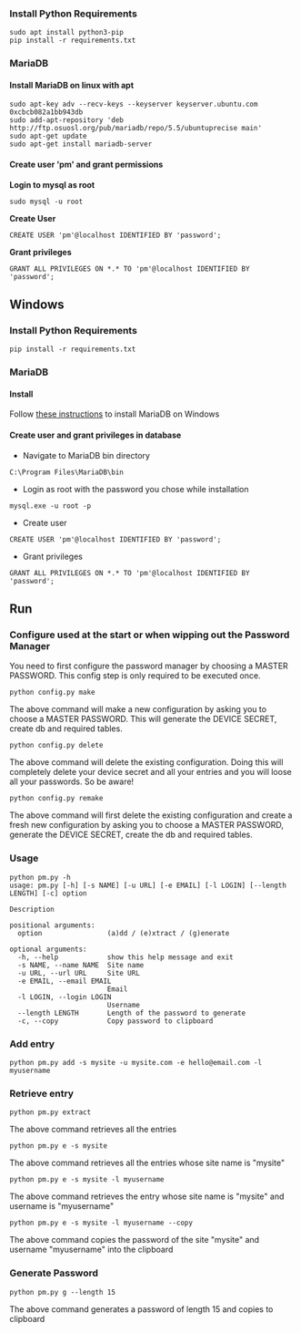 ### Install Python Requirements
```
sudo apt install python3-pip
pip install -r requirements.txt
```

### MariaDB
#### Install MariaDB on linux with apt
```
sudo apt-key adv --recv-keys --keyserver keyserver.ubuntu.com 0xcbcb082a1bb943db
sudo add-apt-repository 'deb http://ftp.osuosl.org/pub/mariadb/repo/5.5/ubuntuprecise main'
sudo apt-get update
sudo apt-get install mariadb-server
```
#### Create user 'pm' and grant permissions
**Login to mysql as root**

```
sudo mysql -u root
```
**Create User**
```
CREATE USER 'pm'@localhost IDENTIFIED BY 'password';
```
**Grant privileges**
```
GRANT ALL PRIVILEGES ON *.* TO 'pm'@localhost IDENTIFIED BY 'password';
```

## Windows
### Install Python Requirements
```pip install -r requirements.txt```

### MariaDB
#### Install
Follow [these instructions](https://www.mariadbtutorial.com/getting-started/install-mariadb/) to install MariaDB on Windows

#### Create user and grant privileges in database
- Navigate to MariaDB bin directory
```
C:\Program Files\MariaDB\bin
```
- Login as root with the password you chose while installation
```
mysql.exe -u root -p
```
- Create user
```
CREATE USER 'pm'@localhost IDENTIFIED BY 'password';
```
- Grant privileges
```
GRANT ALL PRIVILEGES ON *.* TO 'pm'@localhost IDENTIFIED BY 'password';
```


## Run
### Configure used at the start or when wipping out the Password Manager

You need to first configure the password manager by choosing a MASTER PASSWORD. This config step is only required to be executed once.
```
python config.py make
```
The above command will make a new configuration by asking you to choose a MASTER PASSWORD.
This will generate the DEVICE SECRET, create db and required tables.

```
python config.py delete
```
The above command will delete the existing configuration. Doing this will completely delete your device secret and all your entries and you will loose all your passwords. So be aware!

```
python config.py remake
```
The above command will first delete the existing configuration and create a fresh new configuration by asking you to choose a MASTER PASSWORD, generate the DEVICE SECRET, create the db and required tables.

### Usage
```
python pm.py -h
usage: pm.py [-h] [-s NAME] [-u URL] [-e EMAIL] [-l LOGIN] [--length LENGTH] [-c] option

Description

positional arguments:
  option                (a)dd / (e)xtract / (g)enerate

optional arguments:
  -h, --help            show this help message and exit
  -s NAME, --name NAME  Site name
  -u URL, --url URL     Site URL
  -e EMAIL, --email EMAIL
                        Email
  -l LOGIN, --login LOGIN
                        Username
  --length LENGTH       Length of the password to generate
  -c, --copy            Copy password to clipboard
```


### Add entry
```
python pm.py add -s mysite -u mysite.com -e hello@email.com -l myusername
```
### Retrieve entry
```
python pm.py extract
```
The above command retrieves all the entries
```
python pm.py e -s mysite
```
The above command retrieves all the entries whose site name is "mysite"
```
python pm.py e -s mysite -l myusername
```
The above command retrieves the entry whose site name is "mysite" and username is "myusername"
```
python pm.py e -s mysite -l myusername --copy
```
The above command copies the password of the site "mysite" and username "myusername" into the clipboard
### Generate Password
```
python pm.py g --length 15
```
The above command generates a password of length 15 and copies to clipboard
